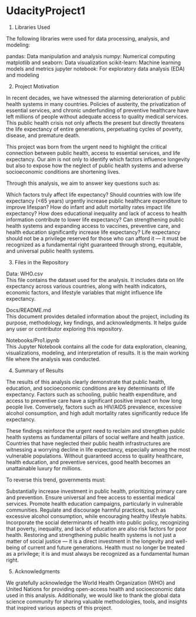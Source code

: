 # UdacityProject1

1. Libraries Used

The following libraries were used for data processing, analysis, and modeling:

pandas: Data manipulation and analysis
numpy: Numerical computing
matplotlib and seaborn: Data visualization
scikit-learn: Machine learning models and metrics
jupyter notebook: For exploratory data analysis (EDA) and modeling

2. Project Motivation

In recent decades, we have witnessed the alarming deterioration of public health systems in many countries. Policies of austerity, the privatization of essential services, and chronic underfunding of preventive healthcare have left millions of people without adequate access to quality medical services. This public health crisis not only affects the present but directly threatens the life expectancy of entire generations, perpetuating cycles of poverty, disease, and premature death.

This project was born from the urgent need to highlight the critical connection between public health, access to essential services, and life expectancy. Our aim is not only to identify which factors influence longevity but also to expose how the neglect of public health systems and adverse socioeconomic conditions are shortening lives.

Through this analysis, we aim to answer key questions such as:

Which factors truly affect life expectancy?
Should countries with low life expectancy (<65 years) urgently increase public healthcare expenditure to improve lifespan?
How do infant and adult mortality rates impact life expectancy?
How does educational inequality and lack of access to health information contribute to lower life expectancy?
Can strengthening public health systems and expanding access to vaccines, preventive care, and health education significantly increase life expectancy?
Life expectancy should not be a privilege reserved for those who can afford it — it must be recognized as a fundamental right guaranteed through strong, equitable, and universal public health systems.

3.  Files in the Repository

Data: WHO.csv	
This file contains the dataset used for the analysis. It includes data on life expectancy across various countries, along with health indicators, economic factors, and lifestyle variables that might influence life expectancy.

Docs/README.md	
This document provides detailed information about the project, including its purpose, methodology, key findings, and acknowledgments. It helps guide any user or contributor exploring this repository.

Notebooks/Pro1.ipynb	
This Jupyter Notebook contains all the code for data exploration, cleaning, visualizations, modeling, and interpretation of results. It is the main working file where the analysis was conducted.

4.  Summary of Results

The results of this analysis clearly demonstrate that public health, education, and socioeconomic conditions are key determinants of life expectancy. Factors such as schooling, public health expenditure, and access to preventive care have a significant positive impact on how long people live. Conversely, factors such as HIV/AIDS prevalence, excessive alcohol consumption, and high adult mortality rates significantly reduce life expectancy.

These findings reinforce the urgent need to reclaim and strengthen public health systems as fundamental pillars of social welfare and health justice. Countries that have neglected their public health infrastructures are witnessing a worrying decline in life expectancy, especially among the most vulnerable populations. Without guaranteed access to quality healthcare, health education, and preventive services, good health becomes an unattainable luxury for millions.

To reverse this trend, governments must:

Substantially increase investment in public health, prioritizing primary care and prevention.
Ensure universal and free access to essential medical services.
Promote health education campaigns, particularly in vulnerable communities.
Regulate and discourage harmful practices, such as excessive alcohol consumption, while encouraging healthy lifestyle habits.
Incorporate the social determinants of health into public policy, recognizing that poverty, inequality, and lack of education are also risk factors for poor health.
Restoring and strengthening public health systems is not just a matter of social justice — it is a direct investment in the longevity and well-being of current and future generations. Health must no longer be treated as a privilege; it is and must always be recognized as a fundamental human right.

5. Acknowledgments

We gratefully acknowledge the World Health Organization (WHO) and United Nations for providing open-access health and socioeconomic data used in this analysis. Additionally, we would like to thank the global data science community for sharing valuable methodologies, tools, and insights that inspired various aspects of this project.


